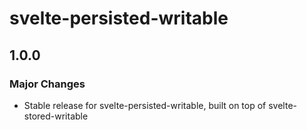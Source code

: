 # svelte-persisted-writable

## 1.0.0

### Major Changes

- Stable release for svelte-persisted-writable, built on top of svelte-stored-writable
